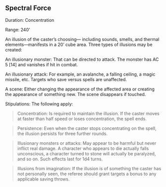 ## Spectral Force   

Duration: Concentration

Range: 240’

An illusion of the caster’s choosing— including sounds, smells, and thermal elements—manifests in a 20’ cube area. Three types of illusions may be created:

An illusionary monster: That can be directed to attack. The monster has AC 5 [14] and vanishes if hit in combat.

An illusionary attack: For example, an avalanche, a falling ceiling, a magic missile, etc. Targets who save versus spells are unaffected.

A scene: Either changing the appearance of the affected area or creating the appearance of something new. The scene disappears if touched.

Stipulations: The following apply:

> Concentration: Is required to maintain the illusion. If the caster moves at faster than half speed or loses concentration, the spell ends.

> Persistence: Even when the caster stops concentrating on the spell, the illusion persists for three further rounds.

> Illusionary monsters or attacks: May appear to be harmful but never inflict real damage. A character who appears to die actually falls unconscious, a character turned to stone will actually be paralyzed, and so on. Such effects last for 1d4 turns.

> Illusions from imagination: If the illusion is of something the caster has not personally seen, the referee should grant targets a bonus to any applicable saving throws.